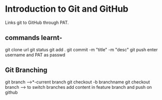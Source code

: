 # Introduction to Git and GitHub
Links git to GitHub through PAT.

## commands learnt-
git clone url
git status
git add .
git commit -m "title" -m "desc"
git push
enter username and PAT as passwd


## Git Branching
git branch -->*-current branch
git checkout -b branchname
git checkout branch --> to switch branches
add content in feature branch and push on github
